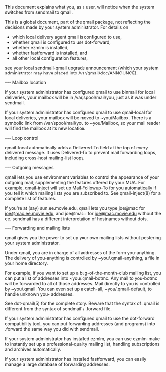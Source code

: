 This document explains what you, as a user, will notice when the system
switches from sendmail to qmail.

This is a global document, part of the qmail package, not reflecting the
decisions made by your system administrator. For details on

* which local delivery agent qmail is configured to use,
* whether qmail is configured to use dot-forward,
* whether ezmlm is installed,
* whether fastforward is installed, and
* all other local configuration features,

see your local sendmail-qmail upgrade announcement (which your system
administrator may have placed into /var/qmail/doc/ANNOUNCE).


--- Mailbox location

If your system administrator has configured qmail to use binmail for
local deliveries, your mailbox will be in /var/spool/mail/you, just as
it was under sendmail.

If your system administrator has configured qmail to use qmail-local for
local deliveries, your mailbox will be moved to ~you/Mailbox. There is a
symbolic link from /var/spool/mail/you to ~you/Mailbox, so your mail
reader will find the mailbox at its new location.


--- Loop control

qmail-local automatically adds a Delivered-To field at the top of every
delivered message. It uses Delivered-To to prevent mail forwarding
loops, including cross-host mailing-list loops.


--- Outgoing messages

qmail lets you use environment variables to control the appearance of
your outgoing mail, supplementing the features offered by your MUA. For
example, qmail-inject will set up Mail-Followup-To for you automatically
if you tell it which mailing lists you are subscribed to. See
qmail-inject(8) for a complete list of features.

If you're at (say) sun.ee.movie.edu, qmail lets you type joe@mac for
joe@mac.ee.movie.edu, and joe@mac+ for joe@mac.movie.edu without the ee.
sendmail has a different interpretation of hostnames without dots.


--- Forwarding and mailing lists

qmail gives you the power to set up your own mailing lists without
pestering your system administrator.

Under qmail, you are in charge of all addresses of the form
you-anything. The delivery of you-anything is controlled by
~you/.qmail-anything, a file in your home directory.

For example, if you want to set up a bug-of-the-month-club mailing list,
you can put a list of addresses into ~you/.qmail-botmc. Any mail to
you-botmc will be forwarded to all of those addresses. Mail directly to
you is controlled by ~you/.qmail. You can even set up a catch-all,
~you/.qmail-default, to handle unknown you- addresses.

See dot-qmail(5) for the complete story. Beware that the syntax of
.qmail is different from the syntax of sendmail's .forward file.

If your system administrator has configured qmail to use the dot-forward
compatibility tool, you can put forwarding addresses (and programs) into
.forward the same way you did with sendmail.

If your system administrator has installed ezmlm, you can use ezmlm-make
to instantly set up a professional-quality mailing list, handling
subscriptions and archives automatically.

If your system administrator has installed fastforward, you can easily
manage a large database of forwarding addresses.
